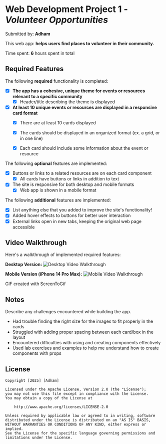 # Web Development Project 1 - *Volunteer Opportunities*

Submitted by: **Adham**

This web app: **helps users find places to volunteer in their community.**

Time spent: **6** hours spent in total

## Required Features

The following **required** functionality is completed:

- [x] **The app has a cohesive, unique theme for events or resources relevant to a specific community**
  - [x] Header/title describing the theme is displayed
- [x] **At least 10 unique events or resources are displayed in a responsive card format**
  - [x] There are at least 10 cards displayed 
  - [x] The cards should be displayed in an organized format (ex. a grid, or in one line)
  - [x] Each card should include some information about the event or resource


The following **optional** features are implemented:

- [x] Buttons or links to a related resources are on each card component
  - [x] All cards have buttons or links in addition to text
- [x] The site is responsive for both desktop and mobile formats
  - [x] Web app is shown in a mobile format

The following **additional** features are implemented:

* [x] List anything else that you added to improve the site's functionality!
* [x] Added hover effects to buttons for better user interaction
* [x] External links open in new tabs, keeping the original web page accessible
## Video Walkthrough

Here's a walkthrough of implemented required features:

**Desktop Version:**
<img src='https://imgur.com/a/project1-ibbvgp4' alt='Desktop Video Walkthrough' /> 

**Mobile Version (iPhone 14 Pro Max):**
<img src='https://imgur.com/a/gV64YWI' alt='Mobile Video Walkthrough' /> 

GIF created with ScreenToGif

<!-- Recommended tools:
[Kap](https://getkap.co/) for macOS
[ScreenToGif](https://www.screentogif.com/) for Windows
[peek](https://github.com/phw/peek) for Linux. -->

## Notes

Describe any challenges encountered while building the app.

- Had trouble finding the right size for the images to fit properly in the cards
- Struggled with adding proper spacing between each card/box in the layout
- Encountered difficulties with using and creating components effectively
- Used lab exercises and examples to help me understand how to create components with props

## License

    Copyright [2025] [Adham]

    Licensed under the Apache License, Version 2.0 (the "License");
    you may not use this file except in compliance with the License.
    You may obtain a copy of the License at

        http://www.apache.org/licenses/LICENSE-2.0

    Unless required by applicable law or agreed to in writing, software
    distributed under the License is distributed on an "AS IS" BASIS,
    WITHOUT WARRANTIES OR CONDITIONS OF ANY KIND, either express or implied.
    See the License for the specific language governing permissions and
    limitations under the License.